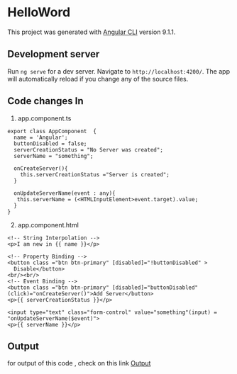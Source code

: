 # HelloWord

This project was generated with [Angular CLI](https://github.com/angular/angular-cli) version 9.1.1.

## Development server

Run `ng serve` for a dev server. Navigate to `http://localhost:4200/`. The app will automatically reload if you change any of the source files.

## Code changes In
1) app.component.ts
```   
export class AppComponent  {
  name = 'Angular';
  buttonDisabled = false;
  serverCreationStatus = "No Server was created";
  serverName = "something";
  
  onCreateServer(){
    this.serverCreationStatus ="Server is created";
  }
  
  onUpdateServerName(event : any){
   this.serverName = (<HTMLInputElement>event.target).value;
  }
}
```
2) app.component.html
```
<!-- String Interpolation -->
<p>I am new in {{ name }}</p>

<!-- Property Binding -->
<button class ="btn btn-primary" [disabled]="!buttonDisabled" >
  Disable</button>
<br/><br/>
<!-- Event Binding -->
<button class ="btn btn-primary" [disabled]="buttonDisabled" (click)="onCreateServer()">Add Server</button>
<p>{{ serverCreationStatus }}</p>

<input type="text" class="form-control" value="something"(input) = "onUpdateServerName($event)">
<p>{{ serverName }}</p>
 ```
 ## Output
 
 for output of this code , check on this link
 [Output](https://stackblitz.com/edit/propertyeventbinding)
